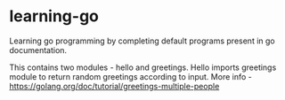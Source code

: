 # learning-go
Learning go programming by completing default programs present in go documentation.

This contains two modules - hello and greetings. Hello imports greetings module to return random greetings according to input. More info - https://golang.org/doc/tutorial/greetings-multiple-people